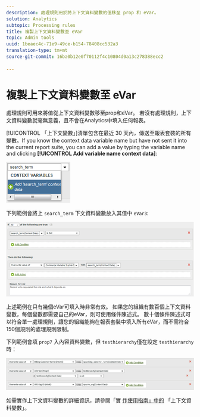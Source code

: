 ```yaml
---
description: 處理規則用於將上下文資料變數的值移至 prop 和 eVar。
solution: Analytics
subtopic: Processing rules
title: 複製上下文資料變數至 eVar
topic: Admin tools
uuid: 1beaec4c-71e9-49ce-b154-78408cc532a3
translation-type: tm+mt
source-git-commit: 16ba0b12e0f70112f4c10804d0a13c278388ecc2

---
```



# 複製上下文資料變數至 eVar

處理規則可用來將值從上下文資料變數移至prop和eVar。 若沒有處理規則，上下文資料變數就毫無意義，且不會在Analytics中填入任何報表。

[!UICONTROL 「上下文變數」]清單包含在最近 30 天內，傳送至報表套裝的所有變數。If you know the context data variable name but have not sent it into the current report suite, you can add a value by typing the variable name and clicking **[!UICONTROL Add variable name context data]**:

![新增](assets/add-context-variable.png)

下列範例會將上 `search_term` 下文資料變數放入其值中 `eVar3`:

![若您要在網站上追蹤可下載檔案的連結，請將  ](assets/set-context-data.png)

上述範例在只有幾個eVar可填入時非常有效。 如果您的組織有數百個上下文資料變數，每個變數都需要自己的eVar，則可使用條件陳述式。 數十個條件陳述式可以符合單一處理規則，讓您的組織能夠在報表套裝中填入所有eVar，而不需符合150個規則的處理規則限制。

下列範例會填 `prop7` 入內容資料變數，但 `testhierarchy`僅在設定 `testhierarchy` 時：

![有條件](assets/add-conditional.png)

如需實作上下文資料變數的詳細資訊，請參閱「實 [作使用指南」中的](/help/implement/js-implementation/c-variables/context-data-variables.md) 「上下文資料變數」。
